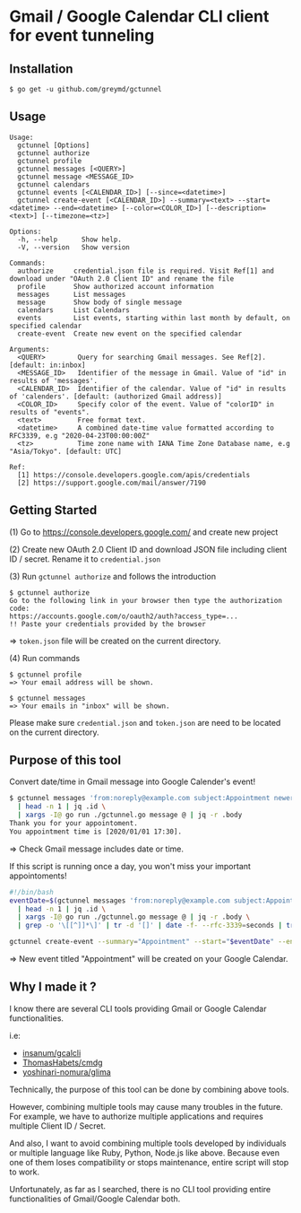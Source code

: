 # Gmail / Google Calendar CLI client for event tunneling 

## Installation

```
$ go get -u github.com/greymd/gctunnel
```

## Usage

```
Usage:
  gctunnel [Options]
  gctunnel authorize
  gctunnel profile
  gctunnel messages [<QUERY>]
  gctunnel message <MESSAGE_ID>
  gctunnel calendars
  gctunnel events [<CALENDAR_ID>] [--since=<datetime>]
  gctunnel create-event [<CALENDAR_ID>] --summary=<text> --start=<datetime> --end=<datetime> [--color=<COLOR_ID>] [--description=<text>] [--timezone=<tz>]

Options:
  -h, --help      Show help.
  -V, --version   Show version

Commands:
  authorize     credential.json file is required. Visit Ref[1] and download under "OAuth 2.0 Client ID" and rename the file
  profile       Show authorized account information
  messages      List messages
  message       Show body of single message
  calendars     List Calendars
  events        List events, starting within last month by default, on specified calendar
  create-event  Create new event on the specified calendar

Arguments:
  <QUERY>        Query for searching Gmail messages. See Ref[2]. [default: in:inbox]
  <MESSAGE_ID>   Identifier of the message in Gmail. Value of "id" in results of 'messages'.
  <CALENDAR_ID>  Identifier of the calendar. Value of "id" in results of 'calenders'. [default: (authorized Gmail address)]
  <COLOR_ID>     Specify color of the event. Value of "colorID" in results of "events".
  <text>         Free format text.
  <datetime>     A combined date-time value formatted according to RFC3339, e.g "2020-04-23T00:00:00Z"
  <tz>           Time zone name with IANA Time Zone Database name, e.g "Asia/Tokyo". [default: UTC]

Ref:
  [1] https://console.developers.google.com/apis/credentials
  [2] https://support.google.com/mail/answer/7190
```

## Getting Started

(1) Go to https://console.developers.google.com/ and create new project

(2) Create new OAuth 2.0 Client ID and download JSON file including client ID / secret. Rename it to `credential.json`

(3) Run `gctunnel authorize` and follows the introduction
```
$ gctunnel authorize
Go to the following link in your browser then type the authorization code:
https://accounts.google.com/o/oauth2/auth?access_type=...
!! Paste your credentials provided by the browser
```
=> `token.json` file will be created on the current directory.

(4) Run commands

```
$ gctunnel profile
=> Your email address will be shown.

$ gctunnel messages
=> Your emails in "inbox" will be shown.
```

Please make sure `credential.json` and `token.json` are need to be located on the current directory.

## Purpose of this tool
Convert date/time in Gmail message into Google Calender's event!

```bash
$ gctunnel messages 'from:noreply@example.com subject:Appointment newer_than:1d' \
  | head -n 1 | jq .id \
  | xargs -I@ go run ./gctunnel.go message @ | jq -r .body
Thank you for your appointoment.
You appointment time is [2020/01/01 17:30].
```
=> Check Gmail message includes date or time.

If this script is running once a day, you won't miss your important appointoments!
```bash
#!/bin/bash
eventDate=$(gctunnel messages 'from:noreply@example.com subject:Appointment newer_than:1d' \
  | head -n 1 | jq .id \
  | xargs -I@ go run ./gctunnel.go message @ | jq -r .body \
  | grep -o '\[[^]]*\]' | tr -d '[]' | date -f- --rfc-3339=seconds | tr ' ' T)

gctunnel create-event --summary="Appointment" --start="$eventDate" --end="$(date -d "$eventDate 30 minutes" --rfc-3339=seconds | tr ' ' T)"
```
=> New event titled "Appointment" will be created on your Google Calendar.


## Why I made it ?
I know there are several CLI tools providing Gmail or Google Calendar functionalities.

i.e:
* [insanum/gcalcli](https://github.com/insanum/gcalcli)
* [ThomasHabets/cmdg](https://github.com/ThomasHabets/cmdg)
* [yoshinari-nomura/glima](https://github.com/yoshinari-nomura/glima)

Technically, the purpose of this tool can be done by combining above tools.

However, combining multiple tools may cause many troubles in the future.
For example, we have to authorize multiple applications and requires multiple Client ID / Secret.

And also, I want to avoid combining multiple tools developed by individuals or multiple language like Ruby, Python, Node.js like above.
Because even one of them loses compatibility or stops maintenance, entire script will stop to work.

Unfortunately, as far as I searched, there is no CLI tool providing entire functionalities of Gmail/Google Calendar both.
